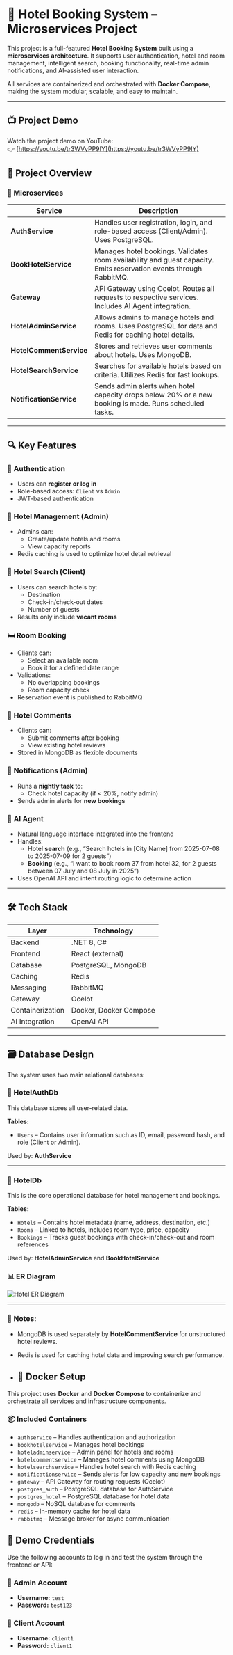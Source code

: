 # 🏨 Hotel Booking System – Microservices Project

This project is a full-featured **Hotel Booking System** built using a **microservices architecture**. It supports user authentication, hotel and room management, intelligent search, booking functionality, real-time admin notifications, and AI-assisted user interaction.

All services are containerized and orchestrated with **Docker Compose**, making the system modular, scalable, and easy to maintain.

---

## 📺 Project Demo

Watch the project demo on YouTube:  
👉 [https://youtu.be/tr3WVyPP9IY](https://youtu.be/tr3WVyPP9IY)


## 📌 Project Overview

### 🧱 Microservices

| Service                | Description |
|------------------------|-------------|
| **AuthService**        | Handles user registration, login, and role-based access (Client/Admin). Uses PostgreSQL. |
| **BookHotelService**   | Manages hotel bookings. Validates room availability and guest capacity. Emits reservation events through RabbitMQ. |
| **Gateway**            | API Gateway using Ocelot. Routes all requests to respective services. Includes AI Agent integration. |
| **HotelAdminService**  | Allows admins to manage hotels and rooms. Uses PostgreSQL for data and Redis for caching hotel details. |
| **HotelCommentService**| Stores and retrieves user comments about hotels. Uses MongoDB. |
| **HotelSearchService** | Searches for available hotels based on criteria. Utilizes Redis for fast lookups. |
| **NotificationService**| Sends admin alerts when hotel capacity drops below 20% or a new booking is made. Runs scheduled tasks. |

---

## 🔍 Key Features

### 👤 **Authentication**
- Users can **register or log in**
- Role-based access: `Client` vs `Admin`
- JWT-based authentication

### 🏨 **Hotel Management (Admin)**
- Admins can:
  - Create/update hotels and rooms
  - View capacity reports
- Redis caching is used to optimize hotel detail retrieval

### 🔎 **Hotel Search (Client)**
- Users can search hotels by:
  - Destination
  - Check-in/check-out dates
  - Number of guests
- Results only include **vacant rooms**

### 🛏️ **Room Booking**
- Clients can:
  - Select an available room
  - Book it for a defined date range
- Validations:
  - No overlapping bookings
  - Room capacity check
- Reservation event is published to RabbitMQ

### 💬 **Hotel Comments**
- Clients can:
  - Submit comments after booking
  - View existing hotel reviews
- Stored in MongoDB as flexible documents

### 🔔 **Notifications (Admin)**
- Runs a **nightly task** to:
  - Check hotel capacity (if < 20%, notify admin)
- Sends admin alerts for **new bookings**

### 🤖 **AI Agent**
- Natural language interface integrated into the frontend
- Handles:
  - Hotel **search** (e.g., “Search hotels in [City Name] from 2025-07-08 to 2025-07-09 for 2 guests”)
  - **Booking** (e.g., “I want to book room 37 from hotel 32, for 2 guests between 07 July and 08 July in 2025”)
- Uses OpenAI API and intent routing logic to determine action

---

## 🛠️ Tech Stack

| Layer | Technology |
|-------|------------|
| Backend | .NET 8, C# |
| Frontend | React (external) |
| Database | PostgreSQL, MongoDB |
| Caching | Redis |
| Messaging | RabbitMQ |
| Gateway | Ocelot |
| Containerization | Docker, Docker Compose |
| AI Integration | OpenAI API |

---

## 🗃️ Database Design

The system uses two main relational databases:

### 📌 HotelAuthDb
This database stores all user-related data.

**Tables:**
- `Users` – Contains user information such as ID, email, password hash, and role (Client or Admin).

Used by: **AuthService**

---

### 📌 HotelDb
This is the core operational database for hotel management and bookings.

**Tables:**
- `Hotels` – Contains hotel metadata (name, address, destination, etc.)
- `Rooms` – Linked to hotels, includes room type, price, capacity
- `Bookings` – Tracks guest bookings with check-in/check-out and room references

Used by: **HotelAdminService** and **BookHotelService**

### 📊 ER Diagram

![Hotel ER Diagram](https://github.com/user-attachments/assets/33b5d3eb-fc25-41c3-a653-c8ead6b43ec9)

---

### 🧾 Notes:
- MongoDB is used separately by **HotelCommentService** for unstructured hotel reviews.
- Redis is used for caching hotel data and improving search performance.

- ## 🐳 Docker Setup

This project uses **Docker** and **Docker Compose** to containerize and orchestrate all services and infrastructure components.

### 📦 Included Containers

- `authservice` – Handles authentication and authorization
- `bookhotelservice` – Manages hotel bookings
- `hoteladminservice` – Admin panel for hotels and rooms
- `hotelcommentservice` – Manages hotel comments using MongoDB
- `hotelsearchservice` – Handles hotel search with Redis caching
- `notificationservice` – Sends alerts for low capacity and new bookings
- `gateway` – API Gateway for routing requests (Ocelot)
- `postgres_auth` – PostgreSQL database for AuthService
- `postgres_hotel` – PostgreSQL database for hotel data
- `mongodb` – NoSQL database for comments
- `redis` – In-memory cache for hotel data
- `rabbitmq` – Message broker for async communication

## 🔐 Demo Credentials

Use the following accounts to log in and test the system through the frontend or API:

### 👑 Admin Account
- **Username:** `test`
- **Password:** `test123`

### 🙋 Client Account
- **Username:** `client1`
- **Password:** `client1`


